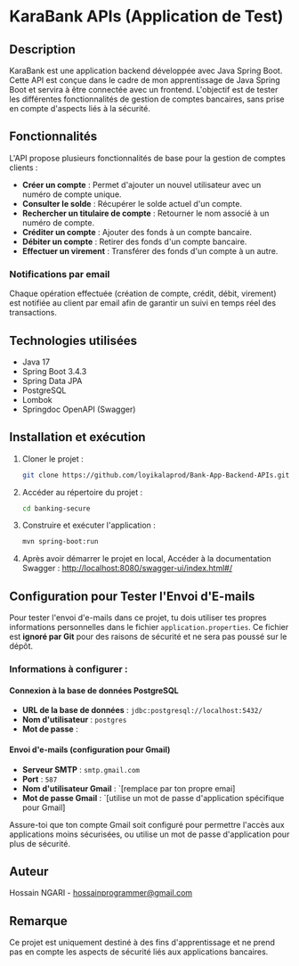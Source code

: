 # KaraBank APIs (Application de Test)

## Description
KaraBank est une application backend développée avec Java Spring Boot. Cette API est conçue dans le cadre de mon apprentissage de Java Spring Boot et servira à être connectée avec un frontend. L'objectif est de tester les différentes fonctionnalités de gestion de comptes bancaires, sans prise en compte d'aspects liés à la sécurité.

## Fonctionnalités
L'API propose plusieurs fonctionnalités de base pour la gestion de comptes clients :
- **Créer un compte** : Permet d'ajouter un nouvel utilisateur avec un numéro de compte unique.
- **Consulter le solde** : Récupérer le solde actuel d'un compte.
- **Rechercher un titulaire de compte** : Retourner le nom associé à un numéro de compte.
- **Créditer un compte** : Ajouter des fonds à un compte bancaire.
- **Débiter un compte** : Retirer des fonds d'un compte bancaire.
- **Effectuer un virement** : Transférer des fonds d'un compte à un autre.

### Notifications par email
Chaque opération effectuée (création de compte, crédit, débit, virement) est notifiée au client par email afin de garantir un suivi en temps réel des transactions.

## Technologies utilisées
- Java 17
- Spring Boot 3.4.3
- Spring Data JPA
- PostgreSQL
- Lombok
- Springdoc OpenAPI (Swagger)

## Installation et exécution
1. Cloner le projet :
   ```sh
   git clone https://github.com/loyikalaprod/Bank-App-Backend-APIs.git
   ```
2. Accéder au répertoire du projet :
   ```sh
   cd banking-secure
   ```
3. Construire et exécuter l'application :
   ```sh
   mvn spring-boot:run
   ```
4. Après avoir démarrer le projet en local, Accéder à la documentation Swagger :
   [http://localhost:8080/swagger-ui/index.html#/](http://localhost:8080/swagger-ui/index.html#/)

## Configuration pour Tester l'Envoi d'E-mails

Pour tester l'envoi d'e-mails dans ce projet, tu dois utiliser tes propres informations personnelles dans le fichier `application.properties`. Ce fichier est **ignoré par Git** pour des raisons de sécurité et ne sera pas poussé sur le dépôt.

### Informations à configurer :
#### Connexion à la base de données PostgreSQL
- **URL de la base de données** : `jdbc:postgresql://localhost:5432/`
- **Nom d'utilisateur** : `postgres`
- **Mot de passe** : 

#### Envoi d'e-mails (configuration pour Gmail)
- **Serveur SMTP** : `smtp.gmail.com`
- **Port** : `587`
- **Nom d'utilisateur Gmail** : `[remplace par ton propre emai]
- **Mot de passe Gmail** : `[utilise un mot de passe d'application spécifique pour Gmail]

Assure-toi que ton compte Gmail soit configuré pour permettre l'accès aux applications moins sécurisées, ou utilise un mot de passe d'application pour plus de sécurité.


## Auteur
Hossain NGARI - hossainprogrammer@gmail.com

## Remarque
Ce projet est uniquement destiné à des fins d'apprentissage et ne prend pas en compte les aspects de sécurité liés aux applications bancaires.

